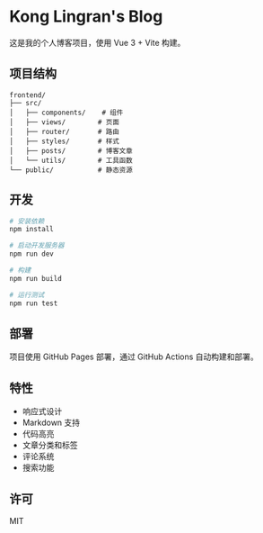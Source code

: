 # Kong Lingran's Blog

这是我的个人博客项目，使用 Vue 3 + Vite 构建。

## 项目结构

```
frontend/
├── src/
│   ├── components/    # 组件
│   ├── views/        # 页面
│   ├── router/       # 路由
│   ├── styles/       # 样式
│   ├── posts/        # 博客文章
│   └── utils/        # 工具函数
└── public/           # 静态资源
```

## 开发

```bash
# 安装依赖
npm install

# 启动开发服务器
npm run dev

# 构建
npm run build

# 运行测试
npm run test
```

## 部署

项目使用 GitHub Pages 部署，通过 GitHub Actions 自动构建和部署。

## 特性

- 响应式设计
- Markdown 支持
- 代码高亮
- 文章分类和标签
- 评论系统
- 搜索功能

## 许可

MIT
